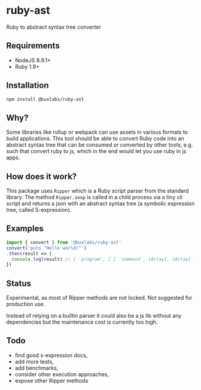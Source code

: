 # ruby-ast

Ruby to abstract syntax tree converter

## Requirements

- NodeJS 8.9.1+
- Ruby 1.9+

## Installation

```bash
npm install @buxlabs/ruby-ast
```

## Why?

Some libraries like rollup or webpack can use assets in various formats to build applications. This tool should be able to convert Ruby code into an abstract syntax tree that can be consumed or converted by other tools, e.g. such that convert ruby to js, which in the end would let you use ruby in js apps.

## How does it work?

This package uses `Ripper` which is a Ruby script parser from the standard library. The method `Ripper.sexp` is called in a child process via a tiny cli script and returns a json with an abstract syntax tree (a symbolic expression tree, called S-expression).

## Examples

```js
import { convert } from '@buxlabs/ruby-ast'
convert('puts "Hello world!"')
.then(result => {
  console.log(result) // [ 'program', [ [ 'command', [Array], [Array] ] ] ]
}) 
```

## Status

Experimental, as most of Ripper methods are not locked. Not suggested for production use.

Instead of relying on a builtin parser it could also be a js lib without any dependencies but the maintenance cost is currently too high.

## Todo

- find good s-expression docs,
- add more tests,
- add benchmarks,
- consider other execution approaches,
- expose other Ripper methods
